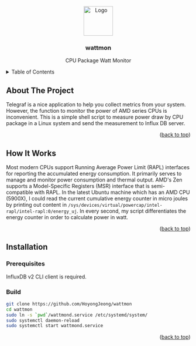 <a name="readme-top"></a>

<!-- PROJECT LOGO -->
<br />
<div align="center">
  <a href="https://github.com/HoyongJeong/wattmon">
    <img src="https://github.com/othneildrew/Best-README-Template/blob/master/images/logo.png" alt="Logo" width="80" height="80">
  </a>

  <h3 align="center">wattmon</h3>

  <p align="center">
    CPU Package Watt Monitor
    <br />
  </p>
</div>


<!-- TABLE OF CONTENTS -->
<details>
  <summary>Table of Contents</summary>
  <ol>
    <li>
      <a href="#about-the-project">About The Project</a>
    </li>
    <li>
      <a href="#installation">Installation</a>
    </li>
    <li>
      <a href="how-it-works">How It Works</a>
    </li>
  </ol>
</details>


<!-- ABOUT THE PROJECT -->
## About The Project

Telegraf is a nice application to help you collect metrics from your system. However, the function to monitor the power of AMD series CPUs is inconvenient. This is a simple shell script to measure power draw by CPU package in a Linux system and send the measurement to Influx DB server.

<p align="right">(<a href="#readme-top">back to top</a>)</p>



<!-- HOW IT WORKS -->
## How It Works

Most modern CPUs support Running Average Power Limit (RAPL) interfaces for reporting the accumulated energy consumption. It primarily serves to manage and monitor power consumption and thermal output. AMD's Zen supports a Model-Specific Registers (MSR) interface that is semi-compatible with RAPL.
In the latest Ubuntu machine which has an AMD CPU (5900X), I could read the current cumulative energy counter in micro joules by printing out content in `/sys/devices/virtual/powercap/intel-rapl/intel-rapl:0/energy_uj`. In every second, my script differentiates the energy counter in order to calculate power in watt.


<p align="right">(<a href="#readme-top">back to top</a>)</p>


<!-- INSTALLATION -->
## Installation

### Prerequisites
InfluxDB v2 CLI client is required.

### Build
```sh
git clone https://github.com/HoyongJeong/wattmon
cd wattmon
sudo ln -s `pwd`/wattmond.service /etc/systemd/system/
sudo systemctl daemon-reload
sudo systemctl start wattmond.service
```

<p align="right">(<a href="#readme-top">back to top</a>)</p>
